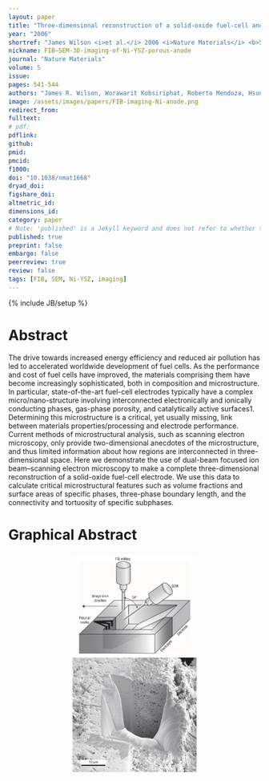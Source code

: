 ```yaml
---
layout: paper
title: "Three-dimensional reconstruction of a solid-oxide fuel-cell anode"
year: "2006"
shortref: "James Wilson <i>et al.</i> 2006 <i>Nature Materials</i> <b>5</b> 541-544"
nickname: FIB–SEM-3D-imaging-of-Ni-YSZ-porous-anode
journal: "Nature Materials"
volume: 5
issue: 
pages: 541-544
authors: "James R. Wilson, Worawarit Kobsiriphat, Roberto Mendoza, Hsun-Yi Chen, Jon M. Hiller, Dean J. Miller, Katsuyo Thornton, Peter W. Voorhees, Stuart B. Adler & Scott A. Barnett"
image: /assets/images/papers/FIB-imaging-Ni-anode.png
redirect_from: 
fulltext: 
# pdf: 
pdflink: 
github: 
pmid: 
pmcid: 
f1000: 
doi: "10.1038/nmat1668"
dryad_doi:
figshare_doi: 
altmetric_id:
dimensions_id:
category: paper
# Note: 'published' is a Jekyll keyword and does not refer to whether the paper is published, but rather to whether this Markdown should be part of the rendered site.
published: true
preprint: false
embargo: false
peerreview: true
review: false
tags: [FIB, SEM, Ni-YSZ, imaging]
---
```

{% include JB/setup %}

# Abstract 

The drive towards increased energy efficiency and reduced air pollution has led to accelerated worldwide development of fuel cells. As the performance and cost
 of fuel cells have improved, the materials comprising them have become increasingly sophisticated, both in composition and microstructure. In particular,
 state-of-the-art fuel-cell electrodes typically have a complex micro/nano-structure involving interconnected electronically and ionically conducting phases,
 gas-phase porosity, and catalytically active surfaces1. Determining this microstructure is a critical, yet usually missing, link between materials
 properties/processing and electrode performance. Current methods of microstructural analysis, such as scanning electron microscopy, only provide two-dimensional
 anecdotes of the microstructure, and thus limited information about how regions are interconnected in three-dimensional space. Here we demonstrate the use of
 dual-beam focused ion beam–scanning electron microscopy to make a complete three-dimensional reconstruction of a solid-oxide fuel-cell electrode. We use this
 data to calculate critical microstructural features such as volume fractions and surface areas of specific phases, three-phase boundary length, and the
 connectivity and tortuosity of specific subphases.

# Graphical Abstract

<p align="center">
<img src="/assets/images/papers/FIB-imaging-Ni-anode.png" width="50%">
</p>
